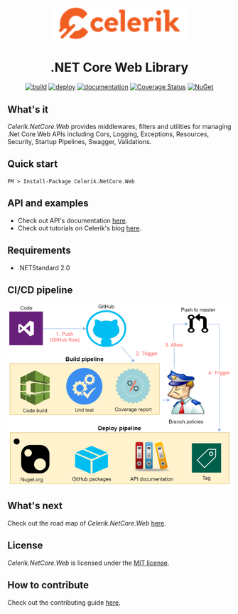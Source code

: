 <div align="center" markdown="1">

<img src="images/celerik.png" alt="Celerik" width="300">

# .NET Core Web Library
[![build](https://github.com/celerik/celerik-netcore-web/workflows/build/badge.svg)](https://github.com/celerik/celerik-netcore-web/actions?query=workflow%3Abuild)
[![deploy](https://github.com/celerik/celerik-netcore-web/workflows/deploy/badge.svg)](https://github.com/celerik/celerik-netcore-web/actions?query=workflow%3Adeploy)
[![documentation](https://github.com/celerik/celerik-netcore-web/workflows/documentation/badge.svg)](https://github.com/celerik/celerik-netcore-web/actions?query=workflow%3Adocumentation)
[![Coverage Status](https://coveralls.io/repos/github/celerik/celerik-netcore-web/badge.svg)](https://coveralls.io/github/celerik/celerik-netcore-web)
[![NuGet](https://img.shields.io/nuget/v/Celerik.NetCore.Web.svg)](http://www.nuget.org/packages/Celerik.NetCore.Web/)

</div>

## What's it

*Celerik.NetCore.Web* provides middlewares, filters and utilities for managing .Net Core Web APIs including Cors, Logging, Exceptions, Resources, Security, Startup Pipelines, Swagger, Validations.

## Quick start

```
PM > Install-Package Celerik.NetCore.Web
```

## API and examples

 - Check out API's documentation [here](https://celerik.github.io/celerik-netcore-web/api/Celerik.NetCore.Web.html).
 - Check out tutorials on Celerik's blog [here](http://celerik.com).
 
## Requirements
  - .NETStandard 2.0
  
## CI/CD pipeline

<div align="center">
    <img src="images/pipeline.png" alt="CI/CD Pipeline" width="916" />
</div>

## What's next

Check out the road map of *Celerik.NetCore.Web* [here](ROADMAP.md).

## License

*Celerik.NetCore.Web* is licensed under the [MIT license](LICENSE).

## How to contribute
Check out the contributing guide [here](CONTRIBUTING.md).
